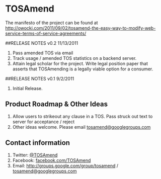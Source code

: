 # TOSAmend

The manifesto of the project can be found at http://owocki.com/2011/09/02/tosamend-the-easy-way-to-modify-web-service-terms-of-service-agreements/

##RELEASE NOTES v0.2 11/13/2011

1. Pass amended TOS via email 
1. Track usage / amended TOS statistics on a backend server.
1. Attain legal scholar for the project. Write legal position paper that asserts that TOSAmending is a legally viable option for a consumer.

##RELEASE NOTES v0.1 9/2/2011

1. Initial Release.  

## Product Roadmap & Other Ideas

1. Allow users to strikeout any clause in a TOS.  Pass struck out text to server for acceptance / reject
1. Other ideas welcome.  Please email tosamend@googlegroups.com

## Contact information

1. Twitter: <a href="http://www.twitter.com/TOSAmend">@TOSAmend</a>
1. Facebook: <a href="http://www.facebook.com/TOSAmend">facebook.com/TOSAmend</a>
1. Email: <a href="http://groups.google.com/group/tosamend">http://groups.google.com/group/tosamend</a> / <a href='mailto:tosamend@googlegroups.com'>tosamend@googlegroups.com</a>




